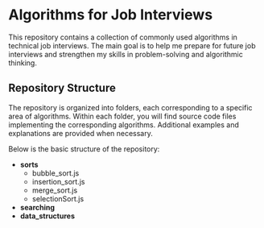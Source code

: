 

# Algorithms for Job Interviews

This repository contains a collection of commonly used algorithms in technical job interviews. The main goal is to help me prepare for future job interviews and strengthen my skills in problem-solving and algorithmic thinking.

## Repository Structure

The repository is organized into folders, each corresponding to a specific area of algorithms. Within each folder, you will find source code files implementing the corresponding algorithms. Additional examples and explanations are provided when necessary.

Below is the basic structure of the repository:

 - **sorts**
	 - bubble_sort.js
	 - insertion_sort.js
	 - merge_sort.js
	 - selectionSort.js
- **searching**
- **data_structures**
